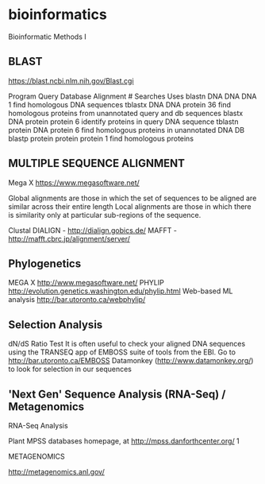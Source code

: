 # bioinformatics

Bioinformatic Methods I

## BLAST
https://blast.ncbi.nlm.nih.gov/Blast.cgi

Program Query Database Alignment # Searches Uses
blastn DNA DNA DNA 1 find homologous DNA sequences
tblastx DNA DNA protein 36 find homologous proteins from unannotated
query and db sequences
blastx DNA protein protein 6 identify proteins in query DNA sequence
tblastn protein DNA protein 6 find homologous proteins in unannotated
DNA DB
blastp protein protein protein 1 find homologous proteins

## MULTIPLE SEQUENCE ALIGNMENT 

Mega X
https://www.megasoftware.net/

Global alignments are those in which the set of sequences to be aligned are similar across their
entire length
Local alignments are those in which there is similarity only at particular sub-regions of the
sequence. 

Clustal
DIALIGN - http://dialign.gobics.de/
MAFFT - http://mafft.cbrc.jp/alignment/server/

## Phylogenetics

MEGA X http://www.megasoftware.net/
PHYLIP http://evolution.genetics.washington.edu/phylip.html
Web-based ML analysis http://bar.utoronto.ca/webphylip/ 

## Selection Analysis

dN/dS Ratio Test
It is often useful to check your aligned DNA sequences using the TRANSEQ app of EMBOSS suite of tools from the EBI. Go to http://bar.utoronto.ca/EMBOSS
Datamonkey (http://www.datamonkey.org/) to look for selection in our sequences

## 'Next Gen' Sequence Analysis (RNA-Seq) / Metagenomics

RNA-Seq Analysis

Plant MPSS databases homepage, at http://mpss.danforthcenter.org/ 1

METAGENOMICS

http://metagenomics.anl.gov/

